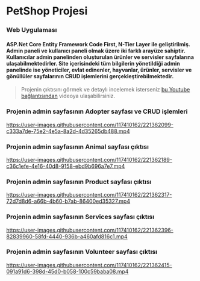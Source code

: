 # PetShop Projesi
### Web Uygulaması 
#### ASP.Net Core Entity Framework Code First, N-Tier Layer ile geliştirilmiş. Admin paneli ve kullanıcı paneli olmak üzere iki farklı arayüze sahiptir. Kullanıcılar admin panelinden oluşturulan ürünler ve servisler sayfalarına ulaşabilmektedirler. Site içerisindeki tüm bilgilerin yönetildiği admin panelinde ise yöneticiler, evlat edinenler, hayvanlar, ürünler, servisler ve gönüllüler sayfalarının CRUD işlemlerini gerçekleştirebilmektedir.

> Projenin çıktısını görmek ve detaylı incelemek isterseniz [bu Youtube bağlantısından](https://www.youtube.com/watch?v=Pox5cUKSTf8&ab_channel=Serife
) videoya ulaşabilirsiniz.


### Projenin admin sayfasının Adopter sayfası ve CRUD işlemleri


https://user-images.githubusercontent.com/117410162/221362099-c333a7de-75e2-4e5a-8a2d-4d35265db488.mp4



### Projenin admin sayfasının Animal sayfası çıktısı


https://user-images.githubusercontent.com/117410162/221362189-c36c1efe-4e16-40d8-9158-ebd9b696a7e7.mp4


### Projenin admin sayfasının Product sayfası çıktısı


https://user-images.githubusercontent.com/117410162/221362317-72d7d8d6-a66b-4b60-b7ab-86400ed35327.mp4


### Projenin admin sayfasının Services sayfası çıktısı


https://user-images.githubusercontent.com/117410162/221362396-82839960-58fd-4440-936b-a460afd816c1.mp4


### Projenin admin sayfasının Volunteer sayfası çıktısı

https://user-images.githubusercontent.com/117410162/221362415-091a91d6-398d-45d0-b058-100c59baba08.mp4


